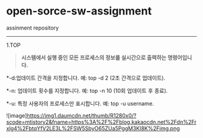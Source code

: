 # open-sorce-sw-assignment
assinment repository

___
1.TOP


>**시스템에서 실행 중인 모든 프로세스의 정보를 실시간으로 출력하는 명령어입니다.**

*-d:업데이트 간격을 지정합니다. 예: top -d 2 (2초 간격으로 업데이트).

*-n: 업데이트 횟수를 지정합니다. 예: top -n 10 (10회 업데이트 후 종료).

*-u: 특정 사용자의 프로세스만 표시합니다. 예: top -u username.


![image]<https://img1.daumcdn.net/thumb/R1280x0/?scode=mtistory2&fname=https%3A%2F%2Fblog.kakaocdn.net%2Fdn%2Frxlg4%2FbtqYfV2LE3L%2FSW5SbyO65ZUa5PggM3KI8K%2Fimg.png>
